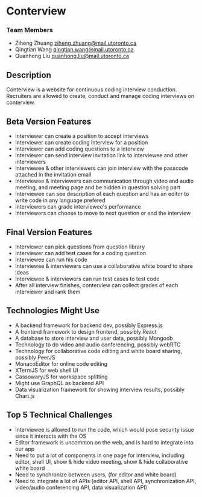 # Conterview

### Team Members
+ Ziheng Zhuang ziheng.zhuang@mail.utoronto.ca
+ Qingtian Wang qingtian.wang@mail.utoronto.ca
+ Quanhong Liu quanhong.liu@mail.utoronto.ca

## Description

Conterview is a website for continuous coding interview conduction.
Recruiters are allowed to create, conduct and manage coding interviews on conterview.

## Beta Version Features
+ Interviewer can create a position to accept interviews
+ Interviewer can create coding interview for a position
+ Interviewer can add coding questions to a interview
+ Interviewer can send interview invitation link to interviewee and other interviewers
+ Interviewee & other interviewers can join interview with the passcode attached in the invitation email
+ Interviewee & interviewers can communication through video and audio meeting, and meeting page and be hidden in question solving part
+ Interviewee can see description of each question and has an editor to write code in any language prefered
+ Interviewers can grade interviewee's performance
+ Interviewers can choose to move to next question or end the interview

## Final Version Features
+ Interviewer can pick questions from question library
+ Interviewer can add test cases for a coding question
+ Interviewee can run his code
+ Interviewee & interviewers can use a collaborative white board to share ideas
+ Interviewee & interviewers can run test cases to test code
+ After all interview finishes, conterview can collect grades of each interviewer and rank them


## Technologies Might Use

+ A backend framework for backend dev, possibly Express.js
+ A frontend framework to design frontend, possibly React
+ A database to store interview and user data, possibly Mongodb
+ Technology to do video and audio conferencing, possibly webRTC
+ Technology for collaborative code editing and white board sharing, possibly PeerJS
+ MonacoEditor for online code editing
+ XTermJS for web shell UI
+ CassowaryJS for workspace splitting
+ Might use GraphQL as backend API
+ Data visualization framework for showing interview results, possibly Chart.js

## Top 5 Technical Challenges

+ Interviewee is allowed to run the code, which would pose security issue since it interacts with the OS
+ Editor framework is uncommon on the web, and is hard to integrate into our app
+ Need to put a lot of components in one page for interview, including editor, shell UI, show & hide video meeting, show & hide collaborative white board
+ Need to synchronize between users, (for editor and white board)
+ Need to integrate a lot of APIs (editor API, shell API, synchronization API, video/audio conferencing API, data visualization API)
